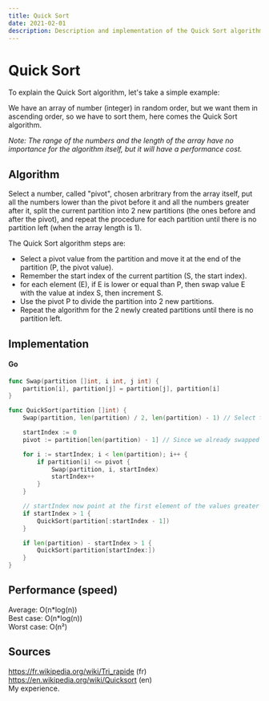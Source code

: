 ```yaml
---
title: Quick Sort
date: 2021-02-01
description: Description and implementation of the Quick Sort algorithm
---
```


# Quick Sort

To explain the Quick Sort algorithm, let's take a simple example:  
  
We have an array of number (integer) in random order, but we want them in ascending order, so we have to sort them, here comes the Quick Sort algorithm.  
  
*Note: The range of the numbers and the length of the array have no importance for the algorithm itself, but it will have a performance cost.*
  
## Algorithm

Select a number, called "pivot", chosen arbritrary from the array itself, put all the numbers lower than the pivot before it and all the numbers greater after it, split the current partition into 2 new partitions (the ones before and after the pivot), and repeat the procedure for each partition until there is no partition left (when the array length is 1).

The Quick Sort algorithm steps are:

- Select a pivot value from the partition and move it at the end of the partition (P, the pivot value).
- Remember the start index of the current partition (S, the start index).
- for each element (E), if E is lower or equal than P, then swap value E with the value at index S, then increment S.
- Use the pivot P to divide the partition into 2 new partitions.
- Repeat the algorithm for the 2 newly created partitions until there is no partition left.

## Implementation

#### Go

```go
func Swap(partition []int, i int, j int) {
    partition[i], partition[j] = partition[j], partition[i]
}

func QuickSort(partition []int) {
    Swap(partition, len(partition) / 2, len(partition) - 1) // Select the pivot from the middle (arbitrary) of the partition and swap it with the last element

    startIndex := 0
    pivot := partition[len(partition) - 1] // Since we already swapped the pivot, we get the value directly from the end of the partition

    for i := startIndex; i < len(partition); i++ {
        if partition[i] <= pivot {
            Swap(partition, i, startIndex)
            startIndex++
        }
    }

    // startIndex now point at the first element of the values greater or equal than the pivot
    if startIndex > 1 {
        QuickSort(partition[:startIndex - 1])
    }

    if len(partition) - startIndex > 1 {
        QuickSort(partition[startIndex:])
    }
}
```

## Performance (speed)

Average: O(n\*log(n))  
Best case: O(n\*log(n))  
Worst case: O(n²)

## Sources

https://fr.wikipedia.org/wiki/Tri_rapide (fr)  
https://en.wikipedia.org/wiki/Quicksort (en)  
My experience.